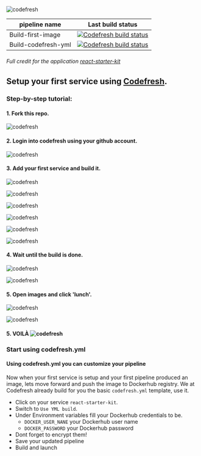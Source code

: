 ![codefresh](./images/logo.png)

| pipeline name   | Last build status  |
|---|---|
|Build-first-image   | [![Codefresh build status]( https://g.codefresh.io/api/badges/build?repoOwner=containers101&repoName=react-starter-kit&branch=codefresh&pipelineName=react-starter-kit&accountName=containers101&type=cf-2)]( https://g.codefresh.io/repositories/containers101/react-starter-kit/builds?filter=trigger:build;branch:codefresh;service:587f93d2bb28d1010059ed16~react-starter-kit)  |
|Build-codefresh-yml   | [![Codefresh build status]( https://g.codefresh.io/api/badges/build?repoOwner=containers101&repoName=react-starter-kit&branch=codefresh&pipelineName=react-starter-kit&accountName=containers101&type=cf-2)]( https://g.codefresh.io/repositories/containers101/react-starter-kit/builds?filter=trigger:build;branch:codefresh;service:587f93d2bb28d1010059ed16~react-starter-kit)  |
###### Full credit for the application [react-starter-kit](https://github.com/kriasoft/react-starter-kit)

## Setup your first service using [Codefresh](https://codefresh.io/).

### Step-by-step tutorial:
#### 1. Fork this repo.
![codefresh](./images/fork.png)
#### 2. Login into codefresh using your github account.
![codefresh](./images/signup.png)
#### 3. Add your first service and build it.
![codefresh](./images/add.png)

![codefresh](./images/next.png)

![codefresh](./images/select.png)

![codefresh](./images/dockerfile.png)

![codefresh](./images/review.png)

![codefresh](./images/build.png)
#### 4. Wait until the build is done.

![codefresh](./images/building.png)

![codefresh](./images/build-done.png)

#### 5. Open images and click 'lunch'.

![codefresh](./images/images.png)

![codefresh](./images/launch.png)

#### 5. VOILÀ   ![codefresh](./images/superfresh.png)


### Start using codefresh.yml
#### Using codefresh.yml you can customize your pipeline
Now when your first service is setup and your first pipeline produced an image, lets move forward and push the image to Dockerhub registry.
We at Codefresh already build for you the basic `codefresh.yml` template, use it.
- Click on your service `react-starter-kit`.
- Switch to `Use YML build`.
- Under Environment variables fill your Dockerhub credentials to be.
  - `DOCKER_USER_NANE` your Dockerhub user name
  - `DOCKER_PASSWORD` your Dockerhub password
- Dont forget to encrypt them!
- Save your updated pipeline
- Build and launch
